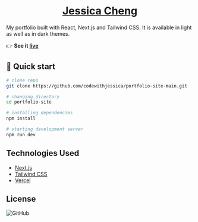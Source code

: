 <a href="https://phyu.netlify.app/"><h1 align="center">Jessica Cheng</h1></a>

<!--![portfolio site](./public/img/portfolio.png)*/-->

My portfolio built with React, Next.js and Tailwind CSS. It is available in light as well as in dark themes.

:point_right: **See it [live](https://phyu.vercel.app/)**

## :rocket: Quick start

```bash
# clone repo
git clone https://github.com/codewithjessica/portfolio-site-main.git

# changing directory
cd portfolio-site

# installing dependencies
npm install

# starting development server
npm run dev
```

## Technologies Used

- [Next.js](https://nextjs.org/)
- [Tailwind CSS](https://tailwindcss.com/)
- [Vercel](https://vercel.com/)

## License

![GitHub](https://img.shields.io/github/license/sneharatnani/portfolio-site?style=plastic)
